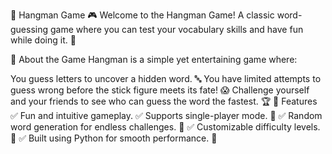 🎉 Hangman Game 🎮
Welcome to the Hangman Game! A classic word-guessing game where you can test your vocabulary skills and have fun while doing it. 🎯

📖 About the Game
Hangman is a simple yet entertaining game where:

You guess letters to uncover a hidden word. 🔤
You have limited attempts to guess wrong before the stick figure meets its fate! 😱
Challenge yourself and your friends to see who can guess the word the fastest. 🏆
🌟 Features
✅ Fun and intuitive gameplay.
✅ Supports single-player mode. 👤
✅ Random word generation for endless challenges. 🔄
✅ Customizable difficulty levels. 🧩
✅ Built using Python for smooth performance. 🐍
